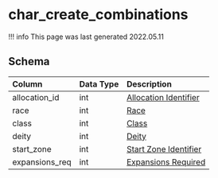 # char_create_combinations

!!! info
	This page was last generated 2022.05.11

## Schema

| Column | Data Type | Description |
| :--- | :--- | :--- |
| allocation_id | int | [Allocation Identifier](char_create_point_allocations.md) |
| race | int | [Race](../../../../server/npc/race-list) |
| class | int | [Class](../../../../server/player/class-list) |
| deity | int | [Deity](../../../../server/player/deity-list) |
| start_zone | int | [Start Zone Identifier](../../../../server/zones/zone-list) |
| expansions_req | int | [Expansions Required](../../../../server/operation/expansion-bitmasks) |


